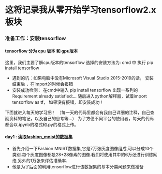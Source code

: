 这将记录我从零开始学习tensorflow2.x板块
==

### 准备工作：安装tensorflow 
#### tensorflow 分为 cpu 版本 和 gpu版本
这里，我们主要了解cpu版本的tensorflow
选择的安装方法为:  cmd 中 执行 pip install tensorflow
* 遇到的坑：如果电脑中没有Microsoft Visual Studio 2015-2019的话， 安装结束后 ，在import的时候会报错
* 安装成功检测： 在cmd中输入  pip install tensorflow
出现一系列的 Requirement already satisfied:...
随后进入python解释器，试着import tensorflow as tf， 如果没有报错，即安装成功！



下面就进入每天的学习把！ 
（每一天的代码里都会有我自己详细的注释，自己查阅资料的笔记，以及自己的思考等...）
为了方便不同平台的使用者，每天的代码都会以.ipynb的格式和.py的格式上传。

#### **day1** : [读取fashion_mnist的数据集](https://github.com/Lesliecheni/MyStudy_tensorflow/tree/master/day_1%E8%AF%BB%E5%8F%96fashion_mnist%E6%95%B0%E6%8D%AE "悬停显示")
* 首先介绍一下Fashion MNIST数据集,它是7万张灰度图像组成,可以分成10个类别.每个灰度图像都是28*28像素的图像.我们将使用其中的6万张进行训练网络,另外的1万张来评估准确率.
* 他是为了后面的利用tensorflow进行该数据集的基本分类问题来做准备

